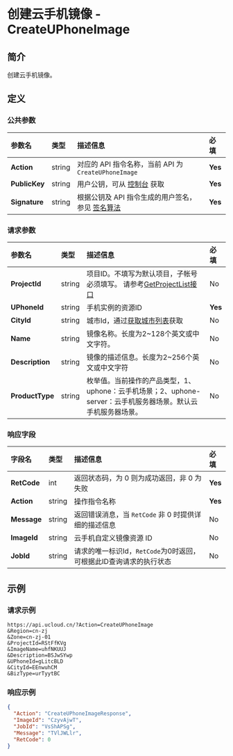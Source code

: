 # 创建云手机镜像 - CreateUPhoneImage

## 简介

创建云手机镜像。









## 定义

### 公共参数

| 参数名 | 类型 | 描述信息 | 必填 |
|:---|:---|:---|:---|
| **Action**     | string  | 对应的 API 指令名称，当前 API 为 `CreateUPhoneImage`                        | **Yes** |
| **PublicKey**  | string  | 用户公钥，可从 [控制台](https://console.ucloud.cn/uapi/apikey) 获取                                             | **Yes** |
| **Signature**  | string  | 根据公钥及 API 指令生成的用户签名，参见 [签名算法](api/summary/signature.md)  | **Yes** |

### 请求参数

| 参数名 | 类型 | 描述信息 | 必填 |
|:---|:---|:---|:---|
| **ProjectId** | string | 项目ID。不填写为默认项目，子帐号必须填写。 请参考[GetProjectList接口](https://docs.ucloud.cn/api/summary/get_project_list) |No|
| **UPhoneId** | string | 手机实例的资源ID |**Yes**|
| **CityId** | string | 城市Id，通过[获取城市列表](https://cms-docs.ucloudadmin.com/api/uphone-api/describe_u_phone_cities)获取 |No|
| **Name** | string | 镜像名称。长度为2\~128个英文或中文字符。 |No|
| **Description** | string | 镜像的描述信息。长度为2\~256个英文或中文字符 |No|
| **ProductType** | string | 枚举值。当前操作的产品类型，1、uphone：云手机场景；2、uphone-server：云手机服务器场景。默认云手机服务器场景。 |No|

### 响应字段

| 字段名 | 类型 | 描述信息 | 必填 |
|:---|:---|:---|:---|
| **RetCode** | int | 返回状态码，为 0 则为成功返回，非 0 为失败 |**Yes**|
| **Action** | string | 操作指令名称 |**Yes**|
| **Message** | string | 返回错误消息，当 `RetCode` 非 0 时提供详细的描述信息 |No|
| **ImageId** | string | 云手机自定义镜像资源 ID |No|
| **JobId** | string | 请求的唯一标识Id，`RetCode`为0时返回，可根据此ID查询请求的执行状态 |No|




## 示例

### 请求示例
    
```
https://api.ucloud.cn/?Action=CreateUPhoneImage
&Region=cn-zj
&Zone=cn-zj-01
&ProjectId=RStFfKVg
&ImageName=uhfNKUUJ
&Description=BSJwSYwp
&UPhoneId=gLitcBLD
&CityId=EEnwuhCM
&BizType=urTyytBC
```

### 响应示例
    
```json
{
  "Action": "CreateUPhoneImageResponse",
  "ImageId": "CzyvAjwT",
  "JobId": "VsShAPSg",
  "Message": "TVlJWLlr",
  "RetCode": 0
}
```





